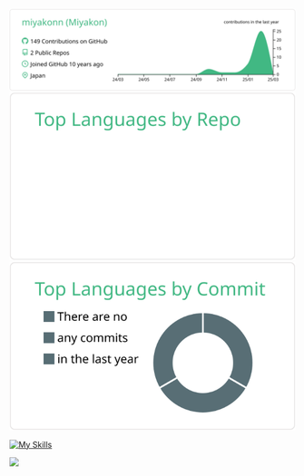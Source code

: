 [![](https://raw.githubusercontent.com/miyakonn/miyakonn/master/profile-summary-card-output/vue/0-profile-details.svg)](https://github.com/vn7n24fzkq/github-profile-summary-cards)
[![](https://raw.githubusercontent.com/miyakonn/miyakonn/master/profile-summary-card-output/vue/1-repos-per-language.svg)](https://github.com/vn7n24fzkq/github-profile-summary-cards)
[![](https://raw.githubusercontent.com/miyakonn/miyakonn/master/profile-summary-card-output/vue/2-most-commit-language.svg)](https://github.com/vn7n24fzkq/github-profile-summary-cards)

[![My Skills](https://skillicons.dev/icons?i=figma,obsidian,raspberrypi,unity)](https://skillicons.dev)

![](https://komarev.com/ghpvc/?username=miyakonn&color=green)

<!--
**miyakonn/miyakonn** is a ✨ _special_ ✨ repository because its `README.md` (this file) appears on your GitHub profile.

Here are some ideas to get you started:

- 🔭 I’m currently working on ...
- 🌱 I’m currently learning ...
- 👯 I’m looking to collaborate on ...
- 🤔 I’m looking for help with ...
- 💬 Ask me about ...
- 📫 How to reach me: ...
- 😄 Pronouns: ...
- ⚡ Fun fact: ...
-->
